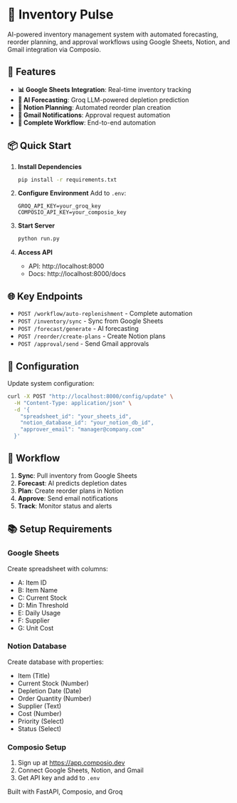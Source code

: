 # 🤖 Inventory Pulse

AI-powered inventory management system with automated forecasting, reorder planning, and approval workflows using Google Sheets, Notion, and Gmail integration via Composio.

## 🚀 Features

- **📊 Google Sheets Integration**: Real-time inventory tracking
- **🤖 AI Forecasting**: Groq LLM-powered depletion prediction
- **📝 Notion Planning**: Automated reorder plan creation
- **📧 Gmail Notifications**: Approval request automation
- **🔄 Complete Workflow**: End-to-end automation

## 📦 Quick Start

1. **Install Dependencies**
   ```bash
   pip install -r requirements.txt
   ```

2. **Configure Environment**
   Add to `.env`:
   ```env
   GROQ_API_KEY=your_groq_key
   COMPOSIO_API_KEY=your_composio_key
   ```

3. **Start Server**
   ```bash
   python run.py
   ```

4. **Access API**
   - API: http://localhost:8000
   - Docs: http://localhost:8000/docs

## 🌐 Key Endpoints

- `POST /workflow/auto-replenishment` - Complete automation
- `POST /inventory/sync` - Sync from Google Sheets
- `POST /forecast/generate` - AI forecasting
- `POST /reorder/create-plans` - Create Notion plans
- `POST /approval/send` - Send Gmail approvals

## 🔧 Configuration

Update system configuration:
```bash
curl -X POST "http://localhost:8000/config/update" \
  -H "Content-Type: application/json" \
  -d '{
    "spreadsheet_id": "your_sheets_id",
    "notion_database_id": "your_notion_db_id",
    "approver_email": "manager@company.com"
  }'
```

## 🔄 Workflow

1. **Sync**: Pull inventory from Google Sheets
2. **Forecast**: AI predicts depletion dates
3. **Plan**: Create reorder plans in Notion
4. **Approve**: Send email notifications
5. **Track**: Monitor status and alerts

## 📚 Setup Requirements

### Google Sheets
Create spreadsheet with columns:
- A: Item ID
- B: Item Name
- C: Current Stock
- D: Min Threshold
- E: Daily Usage
- F: Supplier
- G: Unit Cost

### Notion Database
Create database with properties:
- Item (Title)
- Current Stock (Number)
- Depletion Date (Date)
- Order Quantity (Number)
- Supplier (Text)
- Cost (Number)
- Priority (Select)
- Status (Select)

### Composio Setup
1. Sign up at https://app.composio.dev
2. Connect Google Sheets, Notion, and Gmail
3. Get API key and add to `.env`

Built with FastAPI, Composio, and Groq
